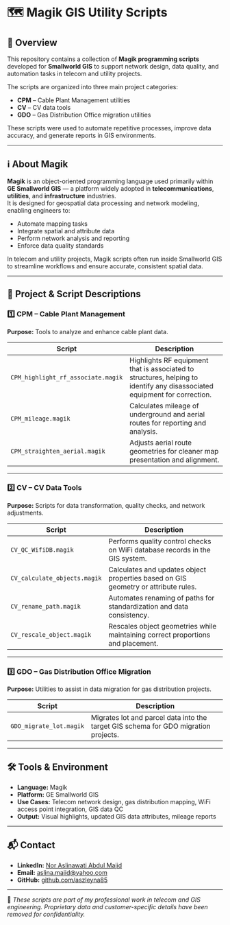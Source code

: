 # 🗺️ Magik GIS Utility Scripts

## 📌 Overview
This repository contains a collection of **Magik programming scripts** developed for **Smallworld GIS** to support network design, data quality, and automation tasks in telecom and utility projects.

The scripts are organized into three main project categories:

- **CPM** – Cable Plant Management utilities
- **CV** – CV data tools
- **GDO** – Gas Distribution Office migration utilities

These scripts were used to automate repetitive processes, improve data accuracy, and generate reports in GIS environments.

---

## ℹ️ About Magik
**Magik** is an object-oriented programming language used primarily within **GE Smallworld GIS** — a platform widely adopted in **telecommunications**, **utilities**, and **infrastructure** industries.  
It is designed for geospatial data processing and network modeling, enabling engineers to:
- Automate mapping tasks
- Integrate spatial and attribute data
- Perform network analysis and reporting
- Enforce data quality standards

In telecom and utility projects, Magik scripts often run inside Smallworld GIS to streamline workflows and ensure accurate, consistent spatial data.

---

## 📂 Project & Script Descriptions

### 1️⃣ CPM – Cable Plant Management
**Purpose:** Tools to analyze and enhance cable plant data.

| Script | Description |
|--------|-------------|
| `CPM_highlight_rf_associate.magik` | Highlights RF equipment that is associated to structures, helping to identify any disassociated equipment for correction. |
| `CPM_mileage.magik` | Calculates mileage of underground and aerial routes for reporting and analysis. |
| `CPM_straighten_aerial.magik` | Adjusts aerial route geometries for cleaner map presentation and alignment. |

---

### 2️⃣ CV – CV Data Tools
**Purpose:** Scripts for data transformation, quality checks, and network adjustments.

| Script | Description |
|--------|-------------|
| `CV_QC_WifiDB.magik` | Performs quality control checks on WiFi database records in the GIS system. |
| `CV_calculate_objects.magik` | Calculates and updates object properties based on GIS geometry or attribute rules. |
| `CV_rename_path.magik` | Automates renaming of paths for standardization and data consistency. |
| `CV_rescale_object.magik` | Rescales object geometries while maintaining correct proportions and placement. |

---

### 3️⃣ GDO – Gas Distribution Office Migration
**Purpose:** Utilities to assist in data migration for gas distribution projects.

| Script | Description |
|--------|-------------|
| `GDO_migrate_lot.magik` | Migrates lot and parcel data into the target GIS schema for GDO migration projects. |

---

## 🛠 Tools & Environment
- **Language:** Magik
- **Platform:** GE Smallworld GIS
- **Use Cases:** Telecom network design, gas distribution mapping, WiFi access point integration, GIS data QC
- **Output:** Visual highlights, updated GIS data attributes, mileage reports

---

## 📬 Contact
- **LinkedIn:** [Nor Aslinawati Abdul Majid](https://www.linkedin.com/in/aslina-majid)
- **Email:** aslina.majid@yahoo.com
- **GitHub:** [github.com/aszleyna85](https://github.com/aszleyna85)

---

📢 *These scripts are part of my professional work in telecom and GIS engineering. Proprietary data and customer-specific details have been removed for confidentiality.*
